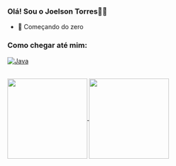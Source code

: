 ### Olá! Sou o Joelson Torres👋🍃

- 🌱 Começando do zero

### Como chegar até mim:
[<img aling="center" alt="Java" src="https://img.shields.io/badge/LinkedIn-0077B5?style=for-the-badge&logo=linkedin&logoColor=white">](https://www.linkedin.com/in/joelson-torres//)

<br>
<a href="https://github.com/JoelsonTF">
  <img height="180cm" align="center" src="https://github-readme-stats.vercel.app/api?username=joelsonTF&count_private=true&show_icons=true&theme=github_dark&include_all_commits=true&count_private=true" />
</a>
<a href="https://github.com/JoelsonTF">
  <img height="180cm" align="center" src="https://github-readme-stats.vercel.app/api/top-langs/?username=joelsonTF&show_icons=true&theme=github_dark&layout=compact&langs_count=6" />
</a>

<br/>
